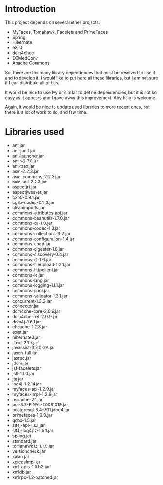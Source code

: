 # Introduction #

This project depends on several other projects:

  * MyFaces, Tomahawk, Facelets and PrimeFaces
  * Spring
  * Hibernate
  * eXist
  * dcm4chee
  * (X)MedConv
  * Apache Commons

So, there are too many library dependences that must be resolved to use it and to develop it. I would like to put here all these libraries, but I am not sure if I can distribute all of this.

It would be nice to use Ivy or similar to define dependencies, but it is not so easy as it appears and I gave away this improvement. Any help is welcome.

Again, it would be nice to update used libraries to more recent ones, but there is a lot of work to do, and few time.

# Libraries used #

  * ant.jar
  * ant-junit.jar
  * ant-launcher.jar
  * antlr-2.7.6.jar
  * ant-trax.jar
  * asm-2.2.3.jar
  * asm-commons-2.2.3.jar
  * asm-util-2.2.3.jar
  * aspectjrt.jar
  * aspectjweaver.jar
  * c3p0-0.9.1.jar
  * cglib-nodep-2.1\_3.jar
  * cleanimports.jar
  * commons-attributes-api.jar
  * commons-beanutils-1.7.0.jar
  * commons-cli-1.0.jar
  * commons-codec-1.3.jar
  * commons-collections-3.2.jar
  * commons-configuration-1.4.jar
  * commons-dbcp.jar
  * commons-digester-1.8.jar
  * commons-discovery-0.4.jar
  * commons-el-1.0.jar
  * commons-fileupload-1.2.1.jar
  * commons-httpclient.jar
  * commons-io.jar
  * commons-lang.jar
  * commons-logging-1.1.1.jar
  * commons-pool.jar
  * commons-validator-1.3.1.jar
  * concurrent-1.3.2.jar
  * connector.jar
  * dcm4che-core-2.0.9.jar
  * dcm4che-net-2.0.9.jar
  * dom4j-1.6.1.jar
  * ehcache-1.2.3.jar
  * exist.jar
  * hibernate3.jar
  * iText-2.1.7.jar
  * javassist-3.9.0.GA.jar
  * jaxen-full.jar
  * jaxrpc.jar
  * jdom.jar
  * jsf-facelets.jar
  * jstl-1.1.0.jar
  * jta.jar
  * log4j-1.2.14.jar
  * myfaces-api-1.2.9.jar
  * myfaces-impl-1.2.9.jar
  * oscache-2.1.jar
  * poi-3.2-FINAL-20081019.jar
  * postgresql-8.4-701.jdbc4.jar
  * primefaces-1.0.0.jar
  * qdox-1.5.jar
  * slf4j-api-1.6.1.jar
  * slf4j-log4j12-1.6.1.jar
  * spring.jar
  * standard.jar
  * tomahawk12-1.1.9.jar
  * versioncheck.jar
  * xalan.jar
  * xercesImpl.jar
  * xml-apis-1.0.b2.jar
  * xmldb.jar
  * xmlrpc-1.2-patched.jar
